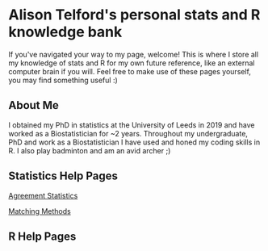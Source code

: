 # Alison Telford's personal stats and R knowledge bank

If you've navigated your way to my page, welcome! This is where I store all my knowledge of stats and R for my own future reference, like an external computer brain if you will. Feel free to make use of these pages yourself, you may find something useful :)

## About Me
I obtained my PhD in statistics at the University of Leeds in 2019 and have worked as a Biostatistician for ~2 years. Throughout my undergraduate, PhD and work as a Biostatistician I have used and honed my coding skills in R. I also play badminton and am an avid archer ;)

## Statistics Help Pages

<a href="https://alisontelford.github.io/Agreement_Statistics.html">Agreement Statistics</a>

<a href="https://alisontelford.github.io/MatchingMethods.html">Matching Methods</a>

## R Help Pages
